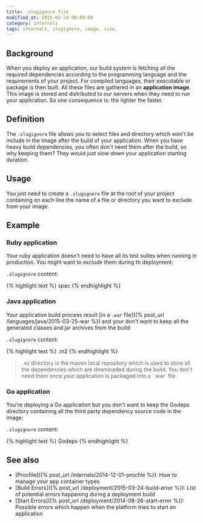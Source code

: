 ```yaml
---
title: .slugignore file
modified_at: 2015-03-24 00:00:00
category: internals
tags: internals, slugignore, image, size,
---
```


## Background

When you deploy an application, our build system is fetching all the required
dependencies according to the programming language and the requirements of your
project. For compiled languages, their executable or package is then built. All
these files are gathered in an __application image__. This image is stored and
distributed to our servers when they need to run your application. So one
consequence is: the lighter the faster.

## Definition

The `.slugignore` file allows you to select files and directory which won't be
include in the image after the build of your application. When you have heavy
build dependencies, you often don't need them after the build, so why keeping
them? They would just slow down your application starting duration.

## Usage

You just need to create a `.slugignore` file at the root of your project
containing on each line the name of a file or directory you want to exclude
from your image.

## Example

### Ruby application

Your ruby application doesn't need to have all its test suites when running
in production. You might want to exclude them during th deployment:

`.slugignore` content:

{% highlight text %}
spec
{% endhighlight %}

### Java application

Your application build process result [in a `.war`
file]({% post_url /languages/java/2015-03-25-war %}) and your don't want to keep all the generated
classes and jar archives from the build:

`.slugignore` content:

{% highlight text %}
.m2
{% endhighlight %}

<blockquote class="bg-info">
  <code>.m2</code> directory is the maven local repository which is used to store
  all the dependencies which are downloaded during the build. You don't need them once
  your application is packaged into a `.war` file.
</blockquote>

### Go application

You're deploying a Go application but you don't want to keep the Godeps
directory containing all the third party dependency source code in the image:

`.slugignore` content:

{% highlight text %}
Godeps
{% endhighlight %}

## See also

* [Procfile]({% post_url /internals/2014-12-01-procfile %}): How to manage your app container types
* [Build Errors]({% post_url /deployment/2015-03-24-build-error %}): List of potential errors happening during a deployment build
* [Start Errors]({% post_url /deployment/2014-08-26-start-error %}): Possible errors which happen when the platform tries to start an application
